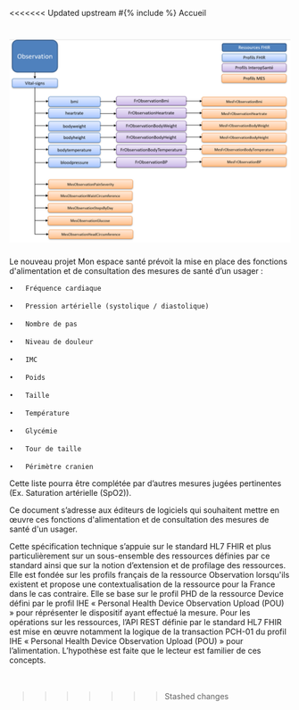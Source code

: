 <<<<<<< Updated upstream
#{% include  %}
Accueil
   
![image info](schemaProfilsMES.png)
=======



Le nouveau projet Mon espace santé prévoit la mise en place des fonctions d'alimentation et de consultation des mesures de santé d’un usager : 

    •	Fréquence cardiaque

    •	Pression artérielle (systolique / diastolique)

    •	Nombre de pas

    •	Niveau de douleur

    •	IMC

    •	Poids

    •	Taille

    •	Température

    •	Glycémie

    •	Tour de taille

    •	Périmètre cranien


Cette liste pourra être complétée par d’autres mesures jugées pertinentes (Ex. Saturation artérielle (SpO2)).  

Ce document s’adresse aux éditeurs de logiciels qui souhaitent mettre en œuvre ces fonctions d'alimentation et de consultation des mesures de santé d'un usager.  

Cette spécification technique s’appuie sur le standard HL7 FHIR et plus particulièrement sur un sous-ensemble des ressources définies par ce standard ainsi que sur la notion d’extension et de profilage des ressources. Elle est fondée sur les profils français de la ressource Observation lorsqu'ils existent et propose une contextualisation de la ressource pour la France dans le cas contraire. Elle se base sur le profil PHD de la ressource Device défini par le profil IHE « Personal Health Device Observation Upload (POU) » pour réprésenter le dispositif ayant effectué la mesure. Pour les opérations sur les ressources, l’API REST définie par le standard HL7 FHIR est mise en œuvre notamment la logique de la transaction PCH-01 du profil IHE « Personal Health Device Observation Upload (POU) » pour l’alimentation.  L’hypothèse est faite que le lecteur est familier de ces concepts.  
&nbsp;  
&nbsp;
&nbsp;
&nbsp;
&nbsp;
>>>>>>> Stashed changes
